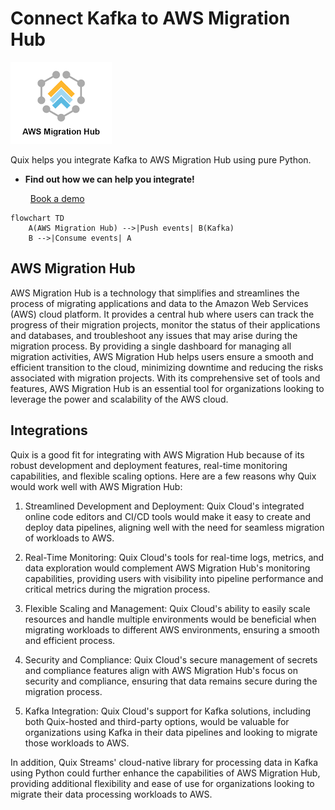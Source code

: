 # Connect Kafka to AWS Migration Hub

![](./images/logo_1.jpg)

Quix helps you integrate Kafka to AWS Migration Hub using pure Python.

<div class="grid cards blog-grid-card" markdown>

- __Find out how we can help you integrate!__

    <a class="md-button md-button--primary" href="https://share.hsforms.com/1iW0TmZzKQMChk0lxd_tGiw4yjw2?__hstc=175542013.2303933fbd746c0ac86d9ccbe9bc9100.1728383268831.1729603416735.1729620918855.31&__hssc=175542013.1.1729620918855&__hsfp=2132701734" target="_blank" style="margin:.5rem;">Book a demo</a>

</div>

```mermaid
flowchart TD
    A(AWS Migration Hub) -->|Push events| B(Kafka)
    B -->|Consume events| A
```

## AWS Migration Hub

AWS Migration Hub is a technology that simplifies and streamlines the process of migrating applications and data to the Amazon Web Services (AWS) cloud platform. It provides a central hub where users can track the progress of their migration projects, monitor the status of their applications and databases, and troubleshoot any issues that may arise during the migration process. By providing a single dashboard for managing all migration activities, AWS Migration Hub helps users ensure a smooth and efficient transition to the cloud, minimizing downtime and reducing the risks associated with migration projects. With its comprehensive set of tools and features, AWS Migration Hub is an essential tool for organizations looking to leverage the power and scalability of the AWS cloud.

## Integrations

Quix is a good fit for integrating with AWS Migration Hub because of its robust development and deployment features, real-time monitoring capabilities, and flexible scaling options. Here are a few reasons why Quix would work well with AWS Migration Hub:

1. Streamlined Development and Deployment: Quix Cloud's integrated online code editors and CI/CD tools would make it easy to create and deploy data pipelines, aligning well with the need for seamless migration of workloads to AWS.

2. Real-Time Monitoring: Quix Cloud's tools for real-time logs, metrics, and data exploration would complement AWS Migration Hub's monitoring capabilities, providing users with visibility into pipeline performance and critical metrics during the migration process.

3. Flexible Scaling and Management: Quix Cloud's ability to easily scale resources and handle multiple environments would be beneficial when migrating workloads to different AWS environments, ensuring a smooth and efficient process.

4. Security and Compliance: Quix Cloud's secure management of secrets and compliance features align with AWS Migration Hub's focus on security and compliance, ensuring that data remains secure during the migration process.

5. Kafka Integration: Quix Cloud's support for Kafka solutions, including both Quix-hosted and third-party options, would be valuable for organizations using Kafka in their data pipelines and looking to migrate those workloads to AWS.

In addition, Quix Streams' cloud-native library for processing data in Kafka using Python could further enhance the capabilities of AWS Migration Hub, providing additional flexibility and ease of use for organizations looking to migrate their data processing workloads to AWS.

